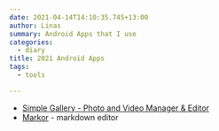 ```yaml
---
date: 2021-04-14T14:10:35.745+13:00
author: Linas
summary: Android Apps that I use
categories:
  - diary
title: 2021 Android Apps
tags:
  - tools

---
```


* [Simple Gallery - Photo and Video Manager & Editor](https://play.google.com/store/apps/details?id=com.simplemobiletools.gallery)
* [Markor](https://play.google.com/store/apps/details?id=net.gsantner.markor) - markdown editor
